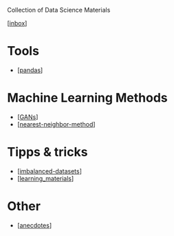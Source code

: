 Collection of Data Science Materials

[[inbox]]
# Tools

- [[pandas]]
# Machine Learning Methods

- [[GANs]]
- [[nearest-neighbor-method]]

# Tipps & tricks

- [[imbalanced-datasets]]
- [[learning_materials]]

# Other

- [[anecdotes]]

[//begin]: # "Autogenerated link references for markdown compatibility"
[inbox]: inbox.md "Data Science Inbox"
[pandas]: pandas.md "Pandas"
[GANs]: GANs.md "GANs"
[nearest-neighbor-method]: MachineLearningFoundations/nearest-neighbor-method.md "Nearest-Neighbor-Methods"
[imbalanced-datasets]: imbalanced-datasets.md "Handling Imabalanced datassets"
[learning_materials]: learning_materials.md "Learning Materials"
[anecdotes]: anecdotes.md "Anecdotes"
[//end]: # "Autogenerated link references"